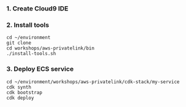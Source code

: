 ### 1. Create Cloud9 IDE
### 2. Install tools
```
cd ~/environment
git clone 
cd workshops/aws-privatelink/bin
./install-tools.sh
```
### 3. Deploy ECS service
```
cd ~/environment/workshops/aws-privatelink/cdk-stack/my-service
cdk synth
cdk bootstrap
cdk deploy
```